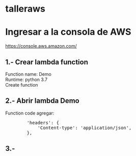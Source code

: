 # talleraws
# Ingresar a la consola de AWS 
https://console.aws.amazon.com/

## 1.- Crear lambda function
Function name: Demo<br>
Runtime: python 3.7<br> 
Create function<br>
## 2.- Abrir lambda Demo
Function code agregar:<br>
<pre>
        'headers': {
            'Content-type': 'application/json',
        },
</pre>
## 3.- 
